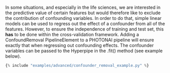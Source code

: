 In some situations, and especially in the life sciences, we are interested in 
the predictive value of certain features but would therefore like to exclude
the contribution of confounding variables. In order to do that, simple linear models
can be used to regress out the effect of a confounder from all of the features.
However, to ensure the independence of training and test set, this **has** to be done
within the cross-validation framework. Adding a ConfoundRemoval PipelineElement
to a PHOTONAI pipeline will ensure exactly that when regressing out confounding effects.
The confounder variables can be passed to the Hyperpipe in the .fit() method (see 
example below).

``` python hl_lines="32-35 40"
{% include "examples/advanced/confounder_removal_example.py" %} 

```